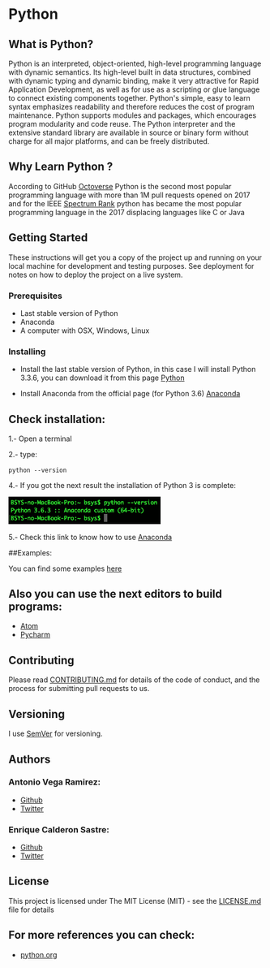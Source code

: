 # Python

## What is Python?

Python is an interpreted, object-oriented, high-level programming language with dynamic semantics. Its high-level built in data structures, combined with dynamic typing and dynamic binding, make it very attractive for Rapid Application Development, as well as for use as a scripting or glue language to connect existing components together. Python's simple, easy to learn syntax emphasizes readability and therefore reduces the cost of program maintenance. Python supports modules and packages, which encourages program modularity and code reuse. The Python interpreter and the extensive standard library are available in source or binary form without charge for all major platforms, and can be freely distributed.

## Why Learn Python ?

According to GitHub [Octoverse](https://octoverse.github.com) Python is the second most popular programming language with more than 1M pull requests opened on 2017 and for the IEEE [Spectrum Rank](https://spectrum.ieee.org/computing/software/the-2017-top-programming-languages) python has became the most popular programming language in the 2017 displacing languages like C or Java


## Getting Started

These instructions will get you a copy of the project up and running on your local machine for development and testing purposes. See deployment for notes on how to deploy the project on a live system.

### Prerequisites

* Last stable version of Python
* Anaconda
* A computer with OSX, Windows, Linux

### Installing

* Install the last stable version of Python, in this case I will install Python 3.3.6, you can download it from this page [Python](https://www.python.org/downloads/)

* Install Anaconda from the official page (for Python 3.6) [Anaconda](https://www.anaconda.com/download/#macos)

## Check installation:

1.- Open a terminal

2.- type:

    python --version

4.- If you got the next result the installation of Python 3 is complete:

<img src="https://github.com/totovr/Python/blob/master/Images/version.png" width="300">

5.- Check this link to know how to use [Anaconda](https://github.com/totovr/Python/tree/Anaconda)

##Examples:

You can find some examples [here](https://github.com/totovr/Python/tree/Anaconda/Basic)

## Also you can use the next editors to build programs:

* [Atom](https://atom.io/)
* [Pycharm](https://www.jetbrains.com/pycharm/)

## Contributing

Please read [CONTRIBUTING.md](https://github.com/totovr/Processing/blob/master/CONTRIBUTING.md) for details of the code of conduct, and the process for submitting pull requests to us.

## Versioning

I use [SemVer](http://semver.org/) for versioning.

## Authors

### Antonio Vega Ramirez:

* [Github](https://github.com/totovr)
* [Twitter](https://twitter.com/SpainDice)

### Enrique Calderon Sastre:

* [Github](https://github.com/ecaldrn)
* [Twitter](https://twitter.com/ecaldrn1)

## License

This project is licensed under The MIT License (MIT) - see the [LICENSE.md](https://github.com/totovr/Python/blob/master/LICENSE.md) file for details

## For more references you can check:

* [python.org](https://www.python.org/doc/essays/blurb/)
